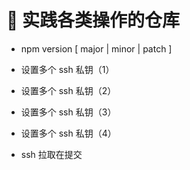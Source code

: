# 🚀 实践各类操作的仓库

- npm version [ major | minor | patch ]

- 设置多个 ssh 私钥（1）
- 设置多个 ssh 私钥（2）
- 设置多个 ssh 私钥（3）
- 设置多个 ssh 私钥（4）
- ssh 拉取在提交
